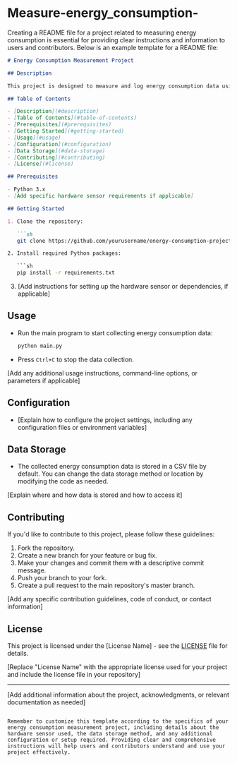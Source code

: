 # Measure-energy_consumption-
 Creating a README file for a project related to measuring energy consumption is essential for providing clear instructions and information to users and contributors. Below is an example template for a README file:

```markdown
# Energy Consumption Measurement Project

## Description

This project is designed to measure and log energy consumption data using a specialized hardware sensor. It provides a Python-based solution for collecting, storing, and analyzing energy consumption data from the sensor.

## Table of Contents

- [Description](#description)
- [Table of Contents](#table-of-contents)
- [Prerequisites](#prerequisites)
- [Getting Started](#getting-started)
- [Usage](#usage)
- [Configuration](#configuration)
- [Data Storage](#data-storage)
- [Contributing](#contributing)
- [License](#license)

## Prerequisites

- Python 3.x
- [Add specific hardware sensor requirements if applicable]

## Getting Started

1. Clone the repository:

   ```sh
   git clone https://github.com/yourusername/energy-consumption-project.git   ```

2. Install required Python packages:

   ```sh
   pip install -r requirements.txt
   ```

3. [Add instructions for setting up the hardware sensor or dependencies, if applicable]

## Usage

- Run the main program to start collecting energy consumption data:

  ```sh
  python main.py
  ```

- Press `Ctrl+C` to stop the data collection.

[Add any additional usage instructions, command-line options, or parameters if applicable]

## Configuration

- [Explain how to configure the project settings, including any configuration files or environment variables]

## Data Storage

- The collected energy consumption data is stored in a CSV file by default. You can change the data storage method or location by modifying the code as needed.

[Explain where and how data is stored and how to access it]

## Contributing

If you'd like to contribute to this project, please follow these guidelines:

1. Fork the repository.
2. Create a new branch for your feature or bug fix.
3. Make your changes and commit them with a descriptive commit message.
4. Push your branch to your fork.
5. Create a pull request to the main repository's master branch.

[Add any specific contribution guidelines, code of conduct, or contact information]

## License

This project is licensed under the [License Name] - see the [LICENSE](LICENSE) file for details.

[Replace "License Name" with the appropriate license used for your project and include the license file in your repository]

---

[Add additional information about the project, acknowledgments, or relevant documentation as needed]
```

Remember to customize this template according to the specifics of your energy consumption measurement project, including details about the hardware sensor used, the data storage method, and any additional configuration or setup required. Providing clear and comprehensive instructions will help users and contributors understand and use your project effectively.
